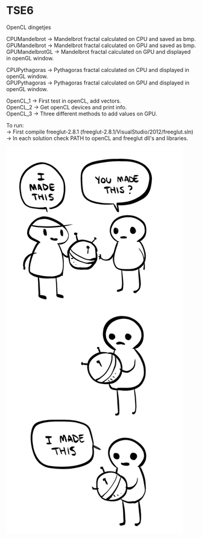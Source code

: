 # TSE6
OpenCL dingetjes  
  
CPUMandelbrot -> Mandelbrot fractal calculated on CPU and saved as bmp.  
GPUMandelbrot -> Mandelbrot fractal calculated on GPU and saved as bmp.  
GPUMandelbrotGL -> Mandelbrot fractal calculated on GPU and displayed in openGL window.  
  
CPUPythagoras -> Pythagoras fractal calculated on CPU and displayed in openGL window.  
GPUPythagoras -> Pythagoras fractal calculated on GPU and displayed in openGL window.  
  
OpenCL_1 -> First test in openCL, add vectors.  
OpenCL_2 -> Get openCL devices and print info.  
OpenCL_3 -> Three different methods to add values on GPU.  
  
  
To run:  
  -> First compile freeglut-2.8.1 (freeglut-2.8.1/VisualStudio/2012/freeglut.sln)  
  -> In each solution check PATH to openCL and freeglut dll's and libraries.

![IMADETHIS](https://github.com/MrJaeqx/TSE6-DP/raw/master/img.png)  